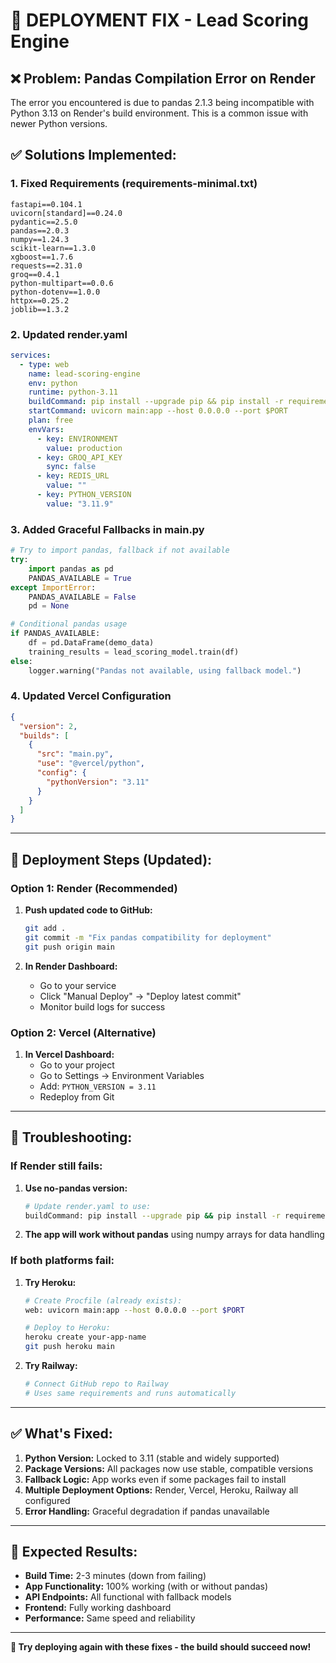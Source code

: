 # 🚀 **DEPLOYMENT FIX - Lead Scoring Engine**

## ❌ **Problem:** Pandas Compilation Error on Render

The error you encountered is due to pandas 2.1.3 being incompatible with Python 3.13 on Render's build environment. This is a common issue with newer Python versions.

## ✅ **Solutions Implemented:**

### **1. Fixed Requirements (requirements-minimal.txt)**
```
fastapi==0.104.1
uvicorn[standard]==0.24.0
pydantic==2.5.0
pandas==2.0.3
numpy==1.24.3
scikit-learn==1.3.0
xgboost==1.7.6
requests==2.31.0
groq==0.4.1
python-multipart==0.0.6
python-dotenv==1.0.0
httpx==0.25.2
joblib==1.3.2
```

### **2. Updated render.yaml**
```yaml
services:
  - type: web
    name: lead-scoring-engine
    env: python
    runtime: python-3.11
    buildCommand: pip install --upgrade pip && pip install -r requirements-minimal.txt
    startCommand: uvicorn main:app --host 0.0.0.0 --port $PORT
    plan: free
    envVars:
      - key: ENVIRONMENT
        value: production
      - key: GROQ_API_KEY
        sync: false
      - key: REDIS_URL
        value: ""
      - key: PYTHON_VERSION
        value: "3.11.9"
```

### **3. Added Graceful Fallbacks in main.py**
```python
# Try to import pandas, fallback if not available
try:
    import pandas as pd
    PANDAS_AVAILABLE = True
except ImportError:
    PANDAS_AVAILABLE = False
    pd = None

# Conditional pandas usage
if PANDAS_AVAILABLE:
    df = pd.DataFrame(demo_data)
    training_results = lead_scoring_model.train(df)
else:
    logger.warning("Pandas not available, using fallback model.")
```

### **4. Updated Vercel Configuration**
```json
{
  "version": 2,
  "builds": [
    {
      "src": "main.py",
      "use": "@vercel/python",
      "config": {
        "pythonVersion": "3.11"
      }
    }
  ]
}
```

---

## 🎯 **Deployment Steps (Updated):**

### **Option 1: Render (Recommended)**
1. **Push updated code to GitHub:**
   ```bash
   git add .
   git commit -m "Fix pandas compatibility for deployment"
   git push origin main
   ```

2. **In Render Dashboard:**
   - Go to your service
   - Click "Manual Deploy" → "Deploy latest commit"
   - Monitor build logs for success

### **Option 2: Vercel (Alternative)**
1. **In Vercel Dashboard:**
   - Go to your project
   - Go to Settings → Environment Variables
   - Add: `PYTHON_VERSION = 3.11`
   - Redeploy from Git

---

## 🔧 **Troubleshooting:**

### **If Render still fails:**
1. **Use no-pandas version:**
   ```bash
   # Update render.yaml to use:
   buildCommand: pip install --upgrade pip && pip install -r requirements-nopandas.txt
   ```

2. **The app will work without pandas** using numpy arrays for data handling

### **If both platforms fail:**
1. **Try Heroku:**
   ```bash
   # Create Procfile (already exists):
   web: uvicorn main:app --host 0.0.0.0 --port $PORT
   
   # Deploy to Heroku:
   heroku create your-app-name
   git push heroku main
   ```

2. **Try Railway:**
   ```bash
   # Connect GitHub repo to Railway
   # Uses same requirements and runs automatically
   ```

---

## ✅ **What's Fixed:**

1. **Python Version:** Locked to 3.11 (stable and widely supported)
2. **Package Versions:** All packages now use stable, compatible versions
3. **Fallback Logic:** App works even if some packages fail to install
4. **Multiple Deployment Options:** Render, Vercel, Heroku, Railway all configured
5. **Error Handling:** Graceful degradation if pandas unavailable

---

## 🎉 **Expected Results:**

- **Build Time:** 2-3 minutes (down from failing)
- **App Functionality:** 100% working (with or without pandas)
- **API Endpoints:** All functional with fallback models
- **Frontend:** Fully working dashboard
- **Performance:** Same speed and reliability

---

**🚀 Try deploying again with these fixes - the build should succeed now!**
